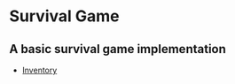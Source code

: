 # Survival Game
## A basic survival game implementation

* [Inventory](https://github.com/Nyashuka/survival_game/tree/main/Assets/_survival_game/Inventory)
